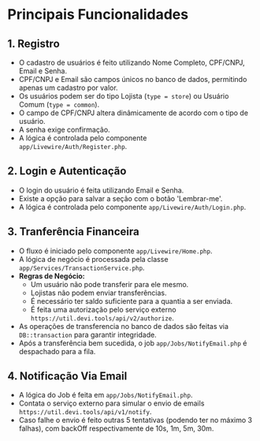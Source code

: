# Principais Funcionalidades

## 1. Registro

-   O cadastro de usuários é feito utilizando Nome Completo, CPF/CNPJ, Email e Senha.
-   CPF/CNPJ e Email são campos únicos no banco de dados, permitindo apenas um cadastro por valor.
-   Os usuários podem ser do tipo Lojista (`type = store`) ou Usuário Comum (`type = common`).
-   O campo de CPF/CNPJ altera dinâmicamente de acordo com o tipo de usuário.
-   A senha exige confirmação.
-   A lógica é controlada pelo componente `app/Livewire/Auth/Register.php`.

## 2. Login e Autenticação

-   O login do usuário é feita utilizando Email e Senha.
-   Existe a opção para salvar a seção com o botão 'Lembrar-me'.
-   A lógica é controlada pelo componente `app/Livewire/Auth/Login.php`.

## 3. Tranferência Financeira

-   O fluxo é iniciado pelo componente `app/Livewire/Home.php`.
-   A lógica de negócio é processada pela classe `app/Services/TransactionService.php`.
-   **Regras de Negócio:**
    -   Um usuário não pode transferir para ele mesmo.
    -   Lojistas não podem enviar transferências.
    -   É necessário ter saldo suficiente para a quantia a ser enviada.
    -   É feita uma autorização pelo serviço externo `https://util.devi.tools/api/v2/authorize`.
-   As operações de transferencia no banco de dados são feitas via `DB::transaction` para garantir integridade.
-   Após a transferência bem sucedida, o job `app/Jobs/NotifyEmail.php` é despachado para a fila.

## 4. Notificação Via Email

- A lógica do Job é feita em `app/Jobs/NotifyEmail.php`.
- Contata o serviço externo para simular o envio de emails `https://util.devi.tools/api/v1/notify`.
- Caso falhe o envio é feito outras 5 tentativas (podendo ter no máximo 3 falhas), com backOff respectivamente de 10s, 1m, 5m, 30m.

